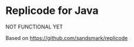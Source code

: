 Replicode for Java
==================


NOT FUNCTIONAL YET

Based on https://github.com/sandsmark/replicode

